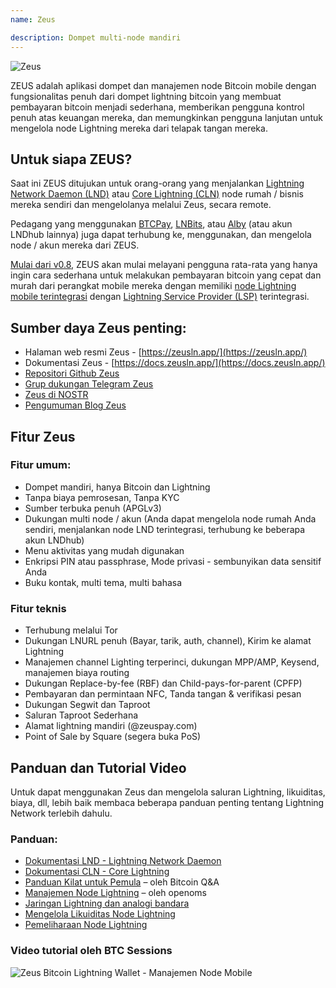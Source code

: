 ```yaml
---
name: Zeus

description: Dompet multi-node mandiri
---
```


![Zeus](assets/zeus_intro.webp)

ZEUS adalah aplikasi dompet dan manajemen node Bitcoin mobile dengan fungsionalitas penuh dari dompet lightning bitcoin yang membuat pembayaran bitcoin menjadi sederhana, memberikan pengguna kontrol penuh atas keuangan mereka, dan memungkinkan pengguna lanjutan untuk mengelola node Lightning mereka dari telapak tangan mereka.

## Untuk siapa ZEUS?
Saat ini ZEUS ditujukan untuk orang-orang yang menjalankan [Lightning Network Daemon (LND)](https://lightning.engineering/) atau [Core Lightning (CLN)](https://blockstream.com/lightning/) node rumah / bisnis mereka sendiri dan mengelolanya melalui Zeus, secara remote.

Pedagang yang menggunakan [BTCPay](https://btcpayserver.org/), [LNBits](https://lnbits.com/), atau [Alby](https://getalby.com/) (atau akun LNDhub lainnya) juga dapat terhubung ke, menggunakan, dan mengelola node / akun mereka dari ZEUS.

[Mulai dari v0.8](https://blog.zeusln.com/zeus-v0-8-0-open-beta/), ZEUS akan mulai melayani pengguna rata-rata yang hanya ingin cara sederhana untuk melakukan pembayaran bitcoin yang cepat dan murah dari perangkat mobile mereka dengan memiliki [node Lightning mobile terintegrasi](https://docs.zeusln.app/category/embedded-node) dengan [Lightning Service Provider (LSP)](https://docs.zeusln.app/lsp/intro) terintegrasi.

## Sumber daya Zeus penting:
- Halaman web resmi Zeus - [https://zeusln.app/](https://zeusln.app/)
- Dokumentasi Zeus - [https://docs.zeusln.app/](https://docs.zeusln.app/)
- [Repositori Github Zeus](https://github.com/ZeusLN/zeus)
- [Grup dukungan Telegram Zeus](https://t.me/ZeusLN)
- [Zeus di NOSTR](https://iris.to/zeus@zeusln.app)
- [Pengumuman Blog Zeus](https://blog.zeusln.com)

## Fitur Zeus
### Fitur umum:
- Dompet mandiri, hanya Bitcoin dan Lightning
- Tanpa biaya pemrosesan, Tanpa KYC
- Sumber terbuka penuh (APGLv3)
- Dukungan multi node / akun (Anda dapat mengelola node rumah Anda sendiri, menjalankan node LND terintegrasi, terhubung ke beberapa akun LNDhub)
- Menu aktivitas yang mudah digunakan
- Enkripsi PIN atau passphrase, Mode privasi - sembunyikan data sensitif Anda
- Buku kontak, multi tema, multi bahasa

### Fitur teknis
- Terhubung melalui Tor
- Dukungan LNURL penuh (Bayar, tarik, auth, channel), Kirim ke alamat Lightning
- Manajemen channel Lighting terperinci, dukungan MPP/AMP, Keysend, manajemen biaya routing
- Dukungan Replace-by-fee (RBF) dan Child-pays-for-parent (CPFP)
- Pembayaran dan permintaan NFC, Tanda tangan & verifikasi pesan
- Dukungan Segwit dan Taproot
- Saluran Taproot Sederhana
- Alamat lightning mandiri (@zeuspay.com)
- Point of Sale by Square (segera buka PoS)

## Panduan dan Tutorial Video
Untuk dapat menggunakan Zeus dan mengelola saluran Lightning, likuiditas, biaya, dll, lebih baik membaca beberapa panduan penting tentang Lightning Network terlebih dahulu.

### Panduan:
- [Dokumentasi LND - Lightning Network Daemon](https://docs.lightning.engineering/)
- [Dokumentasi CLN - Core Lightning](https://lightning.readthedocs.io/index.html)
- [Panduan Kilat untuk Pemula](https://bitcoiner.guide/lightning/) – oleh Bitcoin Q&A
- [Manajemen Node Lightning](https://www.lightningnode.info/) – oleh openoms
- [Jaringan Lightning dan analogi bandara](https://darthcoin.substack.com/p/the-lightning-network-and-the-airport)
- [Mengelola Likuiditas Node Lightning](https://darthcoin.substack.com/p/managing-lightning-node-liquidity)
- [Pemeliharaan Node Lightning](https://darthcoin.substack.com/p/lightning-node-maintenance)

### Video tutorial oleh BTC Sessions

![Zeus Bitcoin Lightning Wallet - Manajemen Node Mobile](https://youtu.be/hmmehTnV3ys)